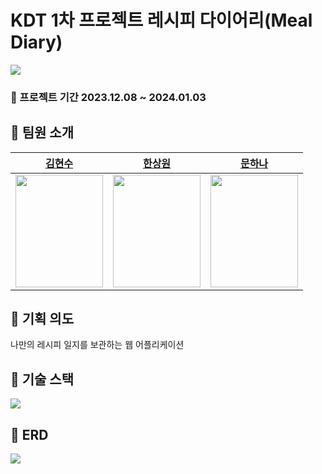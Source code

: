# KDT 1차 프로젝트 레시피 다이어리(Meal Diary)

<img src="https://github.com/oxoxooox248/mealdiary/assets/146905676/e7616164-aae7-4d5a-abfb-54b07c8b12e0">

### 📅 프로젝트 기간 2023.12.08 ~ 2024.01.03

## 🍴 팀원 소개 
|[김현수](https://github.com/oxoxooox248)|[한상원](https://github.com/Carpediem2870)|[문하나](https://github.com/hanadool1)|
|----------------------------------------|------------------------------------------|--------------------------------------|
|<img src="https://github.com/oxoxooox248/mealdiary/assets/146905676/5addba26-def3-4e20-8a18-4601c1a6c249" width="140" height="180">|<img src="https://github.com/oxoxooox248/mealdiary/assets/146905676/865e6210-aca4-43db-a2a2-f2d7145ed1da" width="140" height="180">|<img src="https://github.com/oxoxooox248/mealdiary/assets/146905676/646a16e1-3e58-4e13-b0dd-24fa1f8a8491" width="140" height="180">|

## 🍴 기획 의도 
 나만의 레시피 일지를 보관하는 웹 어플리케이션 <br>

## 🍴 기술 스택
 <img src="https://github.com/oxoxooox248/mealdiary/assets/146905676/752402e8-5589-43ee-8a6e-13f8cd10a257" width="" height=""> <br>

## 🍴 ERD 
<img src="https://github.com/oxoxooox248/mealdiary/assets/146905676/4419f398-11a5-4dc3-9f09-65ddd379aa12" width="" height="">

